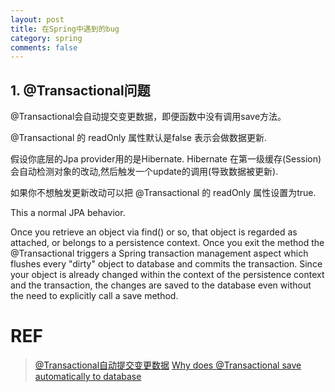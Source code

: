 ```yaml
---
layout: post
title: 在Spring中遇到的bug
category: spring
comments: false
---
```


## 1. @Transactional问题

@Transactional会自动提交变更数据，即便函数中没有调用save方法。

@Transactional 的 readOnly 属性默认是false 表示会做数据更新.

假设你底层的Jpa provider用的是Hibernate. Hibernate 在第一级缓存(Session)会自动检测对象的改动,然后触发一个update的调用(导致数据被更新).

如果你不想触发更新改动可以把 @Transactional 的 readOnly 属性设置为true.

This a normal JPA behavior.

Once you retrieve an object via find() or so, that object is regarded as attached, or belongs to a persistence context. Once you exit the method the @Transactional triggers a Spring transaction management aspect which flushes every "dirty" object to database and commits the transaction. Since your object is already changed within the context of the persistence context and the transaction, the changes are saved to the database even without the need to explicitly call a save method.

# REF
> [@Transactional自动提交变更数据](https://www.oschina.net/question/149945_83854?sort=default)
> [Why does @Transactional save automatically to database](https://stackoverflow.com/questions/21552483/why-does-transactional-save-automatically-to-database)